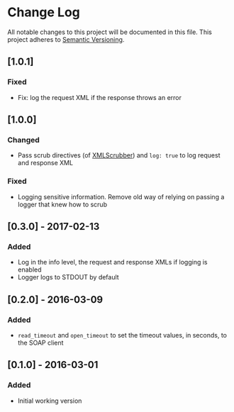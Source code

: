 # Change Log

All notable changes to this project will be documented in this file.
This project adheres to [Semantic Versioning](http://semver.org/).

## [1.0.1]
### Fixed
- Fix: log the request XML if the response throws an error

## [1.0.0]
### Changed
- Pass scrub directives (of [XMLScrubber](https://github.com/imacchiato/xml_scrubber)) and `log: true` to log request and response XML

### Fixed
- Logging sensitive information. Remove old way of relying on passing a logger that knew how to scrub

## [0.3.0] - 2017-02-13
### Added
- Log in the info level, the request and response XMLs if logging is enabled
- Logger logs to STDOUT by default

## [0.2.0] - 2016-03-09
### Added
- `read_timeout` and `open_timeout` to set the timeout values, in seconds, to the SOAP client

## [0.1.0] - 2016-03-01
### Added
- Initial working version
